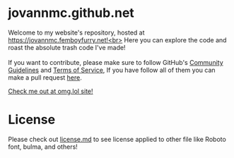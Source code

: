 # jovannmc.github.net
Welcome to my website's repository, hosted at https://jovannmc.femboyfurry.net!<br>
Here you can explore the code and roast the absolute trash code I've made!<br>
<br>
If you want to contribute, please make sure to follow GitHub's [Community Guidelines](https://docs.github.com/en/site-policy/github-terms/github-community-guidelines) and [Terms of Service](https://docs.github.com/en/site-policy/github-terms/github-terms-of-service), If you have follow all of them you can make a pull request [here](https://github.com/JovannMC/jovannmc.github.io/pulls).

[Check me out at omg.lol site!](https://furry.omg.lol/)

# License
Please check out [license.md](license.md) to see license applied to other file like Roboto font, bulma, and others!